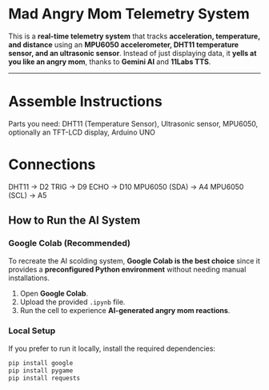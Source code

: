# **Mad Angry Mom Telemetry System**

This is a **real-time telemetry system** that tracks **acceleration, temperature, and distance** using an **MPU6050 accelerometer, DHT11 temperature sensor, and an ultrasonic sensor**. Instead of just displaying data, it **yells at you like an angry mom**, thanks to **Gemini AI** and **11Labs TTS**.

---
# **Assemble Instructions**

Parts you need: DHT11 (Temperature Sensor), Ultrasonic sensor, MPU6050, optionally an TFT-LCD display, Arduino UNO

# **Connections**
DHT11 -> D2
TRIG -> D9
ECHO -> D10
MPU6050 (SDA) -> A4
MPU6050 (SCL) -> A5

## **How to Run the AI System**

### **Google Colab (Recommended)**
To recreate the AI scolding system, **Google Colab is the best choice** since it provides a **preconfigured Python environment** without needing manual installations.

1. Open **Google Colab**.
2. Upload the provided `.ipynb` file.
3. Run the cell to experience **AI-generated angry mom reactions**.

### **Local Setup**
If you prefer to run it locally, install the required dependencies:

```bash
pip install google
pip install pygame
pip install requests
